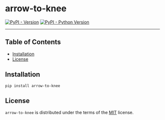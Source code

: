 # arrow-to-knee

[![PyPI - Version](https://img.shields.io/pypi/v/arrow-to-knee.svg)](https://pypi.org/project/arrow-to-knee)
[![PyPI - Python Version](https://img.shields.io/pypi/pyversions/arrow-to-knee.svg)](https://pypi.org/project/arrow-to-knee)

-----

## Table of Contents

- [Installation](#installation)
- [License](#license)

## Installation

```console
pip install arrow-to-knee
```

## License

`arrow-to-knee` is distributed under the terms of the [MIT](https://spdx.org/licenses/MIT.html) license.
